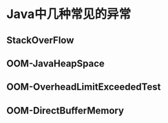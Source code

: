 # Java中几种常见的异常

## StackOverFlow

## OOM-JavaHeapSpace

## OOM-OverheadLimitExceededTest

## OOM-DirectBufferMemory

